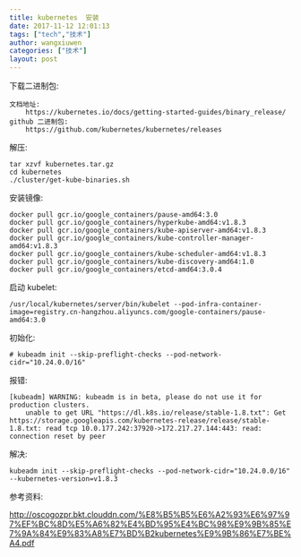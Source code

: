 ```yaml
---
title: kubernetes  安装
date: 2017-11-12 12:01:13
tags: ["tech","技术"]
author: wangxiuwen
categories: ["技术"]
layout: post
---
```


下载二进制包:

	文档地址:
		https://kubernetes.io/docs/getting-started-guides/binary_release/
	github 二进制包:
		https://github.com/kubernetes/kubernetes/releases
	
解压:

	tar xzvf kubernetes.tar.gz
	cd kubernetes
	./cluster/get-kube-binaries.sh


安装镜像:

	docker pull gcr.io/google_containers/pause-amd64:3.0
	docker pull gcr.io/google_containers/hyperkube-amd64:v1.8.3              
	docker pull gcr.io/google_containers/kube-apiserver-amd64:v1.8.3         
	docker pull gcr.io/google_containers/kube-controller-manager-amd64:v1.8.3
	docker pull gcr.io/google_containers/kube-scheduler-amd64:v1.8.3         
	docker pull gcr.io/google_containers/kube-discovery-amd64:1.0            
	docker pull gcr.io/google_containers/etcd-amd64:3.0.4 

启动 kubelet:
	
	/usr/local/kubernetes/server/bin/kubelet --pod-infra-container-image=registry.cn-hangzhou.aliyuncs.com/google-containers/pause-amd64:3.0

	
初始化:	
	
	# kubeadm init --skip-preflight-checks --pod-network-cidr="10.24.0.0/16"

报错:
	
	[kubeadm] WARNING: kubeadm is in beta, please do not use it for production clusters.
		unable to get URL "https://dl.k8s.io/release/stable-1.8.txt": Get https://storage.googleapis.com/kubernetes-release/release/stable-1.8.txt: read tcp 10.0.177.242:37920->172.217.27.144:443: read: connection reset by peer

解决:

	kubeadm init --skip-preflight-checks --pod-network-cidr="10.24.0.0/16"  --kubernetes-version=v1.8.3
	
	
参考资料:

http://oscogozpr.bkt.clouddn.com/%E8%B5%B5%E6%A2%93%E6%97%97%EF%BC%8D%E5%A6%82%E4%BD%95%E4%BC%98%E9%9B%85%E7%9A%84%E9%83%A8%E7%BD%B2kubernetes%E9%9B%86%E7%BE%A4.pdf